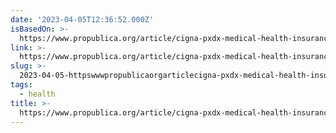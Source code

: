 ```yaml
---
date: '2023-04-05T12:36:52.000Z'
isBasedOn: >-
  https://www.propublica.org/article/cigna-pxdx-medical-health-insurance-rejection-claims
link: >-
  https://www.propublica.org/article/cigna-pxdx-medical-health-insurance-rejection-claims
slug: >-
  2023-04-05-httpswwwpropublicaorgarticlecigna-pxdx-medical-health-insurance-rejection-claims
tags:
  - health
title: >-
  https://www.propublica.org/article/cigna-pxdx-medical-health-insurance-rejection-claims
---
```


